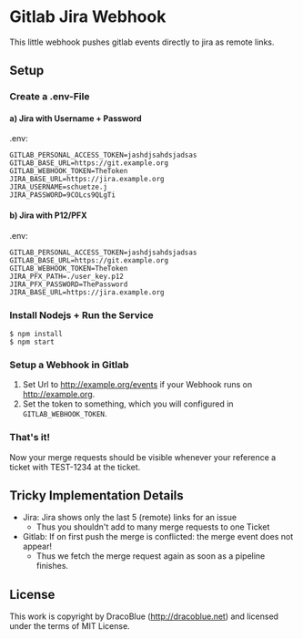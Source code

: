 # Gitlab Jira Webhook

This little webhook pushes gitlab events directly to jira as remote links.

## Setup

### Create a .env-File

#### a) Jira with Username + Password

.env:
```
GITLAB_PERSONAL_ACCESS_TOKEN=jashdjsahdsjadsas
GITLAB_BASE_URL=https://git.example.org
GITLAB_WEBHOOK_TOKEN=TheToken
JIRA_BASE_URL=https://jira.example.org
JIRA_USERNAME=schuetze.j
JIRA_PASSWORD=9COLcs9QLgTi
```

#### b) Jira with P12/PFX

.env:
```
GITLAB_PERSONAL_ACCESS_TOKEN=jashdjsahdsjadsas
GITLAB_BASE_URL=https://git.example.org
GITLAB_WEBHOOK_TOKEN=TheToken
JIRA_PFX_PATH=./user_key.p12
JIRA_PFX_PASSWORD=ThePassword
JIRA_BASE_URL=https://jira.example.org
```

### Install Nodejs + Run the Service

```console
$ npm install
$ npm start
```

### Setup a Webhook in Gitlab

1. Set Url to http://example.org/events if your Webhook runs on http://example.org.
2. Set the token to something, which you will configured in `GITLAB_WEBHOOK_TOKEN`.

### That's it!

Now your merge requests should be visible whenever your reference a ticket with TEST-1234 at the
ticket.

## Tricky Implementation Details

- Jira: Jira shows only the last 5 (remote) links for an issue
  - Thus you shouldn't add to many merge requests to one Ticket
- Gitlab: If on first push the merge is conflicted: the merge event does not appear!
  - Thus we fetch the merge request again as soon as a pipeline finishes.

## License

This work is copyright by DracoBlue (<http://dracoblue.net>) and licensed under the terms of MIT License.